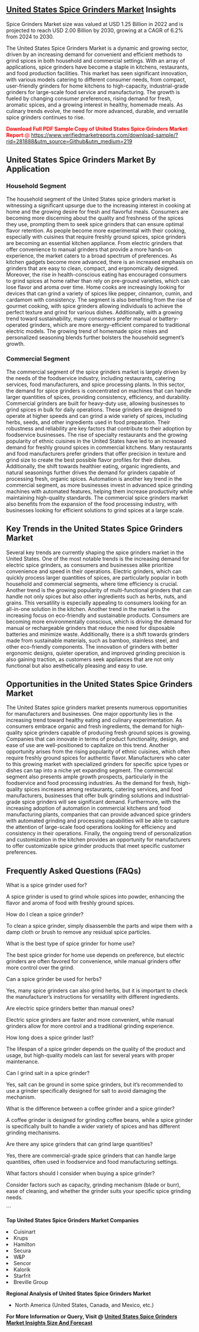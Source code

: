 <h2><a href="https://www.verifiedmarketreports.com/download-sample/?rid=281888&amp;utm_source=Github&amp;utm_medium=219" target="_blank">United States Spice Grinders Market</a> Insights</h2><p>Spice Grinders Market size was valued at USD 1.25 Billion in 2022 and is projected to reach USD 2.00 Billion by 2030, growing at a CAGR of 6.2% from 2024 to 2030.</p><p> <p>The United States Spice Grinders Market is a dynamic and growing sector, driven by an increasing demand for convenient and efficient methods to grind spices in both household and commercial settings. With an array of applications, spice grinders have become a staple in kitchens, restaurants, and food production facilities. This market has seen significant innovation, with various models catering to different consumer needs, from compact, user-friendly grinders for home kitchens to high-capacity, industrial-grade grinders for large-scale food service and manufacturing. The growth is fueled by changing consumer preferences, rising demand for fresh, aromatic spices, and a growing interest in healthy, homemade meals. As culinary trends evolve, the need for more advanced, durable, and versatile spice grinders continues to rise. <p><span class=""><span style="color: #ff0000;"><strong>Download Full PDF Sample Copy of United States Spice Grinders Market Report</strong> @ </span><a href="https://www.verifiedmarketreports.com/download-sample/?rid=281888&amp;utm_source=Github&amp;utm_medium=219" target="_blank">https://www.verifiedmarketreports.com/download-sample/?rid=281888&amp;utm_source=Github&amp;utm_medium=219</a></span></p></p> <h2>United States Spice Grinders Market By Application</h2> <h3>Household Segment</h3> <p>The household segment of the United States spice grinders market is witnessing a significant upsurge due to the increasing interest in cooking at home and the growing desire for fresh and flavorful meals. Consumers are becoming more discerning about the quality and freshness of the spices they use, prompting them to seek spice grinders that can ensure optimal flavor retention. As people become more experimental with their cooking, especially with cuisines that require freshly ground spices, spice grinders are becoming an essential kitchen appliance. From electric grinders that offer convenience to manual grinders that provide a more hands-on experience, the market caters to a broad spectrum of preferences. As kitchen gadgets become more advanced, there is an increased emphasis on grinders that are easy to clean, compact, and ergonomically designed. Moreover, the rise in health-conscious eating has encouraged consumers to grind spices at home rather than rely on pre-ground varieties, which can lose flavor and aroma over time. Home cooks are increasingly looking for devices that can grind a variety of spices like pepper, cinnamon, cumin, and cardamom with consistency. The segment is also benefiting from the rise of gourmet cooking, with spice grinders allowing individuals to achieve the perfect texture and grind for various dishes. Additionally, with a growing trend toward sustainability, many consumers prefer manual or battery-operated grinders, which are more energy-efficient compared to traditional electric models. The growing trend of homemade spice mixes and personalized seasoning blends further bolsters the household segment’s growth. <h3>Commercial Segment</h3> <p>The commercial segment of the spice grinders market is largely driven by the needs of the foodservice industry, including restaurants, catering services, food manufacturers, and spice processing plants. In this sector, the demand for spice grinders is concentrated on machines that can handle larger quantities of spices, providing consistency, efficiency, and durability. Commercial grinders are built for heavy-duty use, allowing businesses to grind spices in bulk for daily operations. These grinders are designed to operate at higher speeds and can grind a wide variety of spices, including herbs, seeds, and other ingredients used in food preparation. Their robustness and reliability are key factors that contribute to their adoption by foodservice businesses. The rise of specialty restaurants and the growing popularity of ethnic cuisines in the United States have led to an increased demand for freshly ground spices in commercial kitchens. Many restaurants and food manufacturers prefer grinders that offer precision in texture and grind size to create the best possible flavor profiles for their dishes. Additionally, the shift towards healthier eating, organic ingredients, and natural seasonings further drives the demand for grinders capable of processing fresh, organic spices. Automation is another key trend in the commercial segment, as more businesses invest in advanced spice grinding machines with automated features, helping them increase productivity while maintaining high-quality standards. The commercial spice grinders market also benefits from the expansion of the food processing industry, with businesses looking for efficient solutions to grind spices at a large scale. <h2>Key Trends in the United States Spice Grinders Market</h2> <p>Several key trends are currently shaping the spice grinders market in the United States. One of the most notable trends is the increasing demand for electric spice grinders, as consumers and businesses alike prioritize convenience and speed in their operations. Electric grinders, which can quickly process larger quantities of spices, are particularly popular in both household and commercial segments, where time efficiency is crucial. Another trend is the growing popularity of multi-functional grinders that can handle not only spices but also other ingredients such as herbs, nuts, and grains. This versatility is especially appealing to consumers looking for an all-in-one solution in the kitchen. Another trend in the market is the increasing focus on eco-friendly and sustainable products. Consumers are becoming more environmentally conscious, which is driving the demand for manual or rechargeable grinders that reduce the need for disposable batteries and minimize waste. Additionally, there is a shift towards grinders made from sustainable materials, such as bamboo, stainless steel, and other eco-friendly components. The innovation of grinders with better ergonomic designs, quieter operation, and improved grinding precision is also gaining traction, as customers seek appliances that are not only functional but also aesthetically pleasing and easy to use. <h2>Opportunities in the United States Spice Grinders Market</h2> <p>The United States spice grinders market presents numerous opportunities for manufacturers and businesses. One major opportunity lies in the increasing trend toward healthy eating and culinary experimentation. As consumers embrace organic and fresh ingredients, the demand for high-quality spice grinders capable of producing fresh ground spices is growing. Companies that can innovate in terms of product functionality, design, and ease of use are well-positioned to capitalize on this trend. Another opportunity arises from the rising popularity of ethnic cuisines, which often require freshly ground spices for authentic flavor. Manufacturers who cater to this growing market with specialized grinders for specific spice types or dishes can tap into a niche yet expanding segment. The commercial segment also presents ample growth prospects, particularly in the foodservice and food processing industries. As the demand for fresh, high-quality spices increases among restaurants, catering services, and food manufacturers, businesses that offer bulk grinding solutions and industrial-grade spice grinders will see significant demand. Furthermore, with the increasing adoption of automation in commercial kitchens and food manufacturing plants, companies that can provide advanced spice grinders with automated grinding and processing capabilities will be able to capture the attention of large-scale food operations looking for efficiency and consistency in their operations. Finally, the ongoing trend of personalization and customization in the kitchen provides an opportunity for manufacturers to offer customizable spice grinder products that meet specific customer preferences. <h2>Frequently Asked Questions (FAQs)</h2> <p>What is a spice grinder used for?</p> <p>A spice grinder is used to grind whole spices into powder, enhancing the flavor and aroma of food with freshly ground spices.</p> <p>How do I clean a spice grinder?</p> <p>To clean a spice grinder, simply disassemble the parts and wipe them with a damp cloth or brush to remove any residual spice particles.</p> <p>What is the best type of spice grinder for home use?</p> <p>The best spice grinder for home use depends on preference, but electric grinders are often favored for convenience, while manual grinders offer more control over the grind.</p> <p>Can a spice grinder be used for herbs?</p> <p>Yes, many spice grinders can also grind herbs, but it is important to check the manufacturer’s instructions for versatility with different ingredients.</p> <p>Are electric spice grinders better than manual ones?</p> <p>Electric spice grinders are faster and more convenient, while manual grinders allow for more control and a traditional grinding experience.</p> <p>How long does a spice grinder last?</p> <p>The lifespan of a spice grinder depends on the quality of the product and usage, but high-quality models can last for several years with proper maintenance.</p> <p>Can I grind salt in a spice grinder?</p> <p>Yes, salt can be ground in some spice grinders, but it’s recommended to use a grinder specifically designed for salt to avoid damaging the mechanism.</p> <p>What is the difference between a coffee grinder and a spice grinder?</p> <p>A coffee grinder is designed for grinding coffee beans, while a spice grinder is specifically built to handle a wider variety of spices and has different grinding mechanisms.</p> <p>Are there any spice grinders that can grind large quantities?</p> <p>Yes, there are commercial-grade spice grinders that can handle large quantities, often used in foodservice and food manufacturing settings.</p> <p>What factors should I consider when buying a spice grinder?</p> <p>Consider factors such as capacity, grinding mechanism (blade or burr), ease of cleaning, and whether the grinder suits your specific spice grinding needs.</p> ```</p><p><strong>Top United States Spice Grinders Market Companies</strong></p><div data-test-id=""><p><li>Cuisinart</li><li> Krups</li><li> Hamilton</li><li> Secura</li><li> W&P</li><li> Sencor</li><li> Kalorik</li><li> Starfrit</li><li> Breville Group</li></p><div><strong>Regional Analysis of&nbsp;United States Spice Grinders Market</strong></div><ul><li dir="ltr"><p dir="ltr">North America&nbsp;(United States, Canada, and Mexico, etc.)</p></li></ul><p><strong>For More Information or Query, Visit @&nbsp;</strong><strong><a href="https://www.verifiedmarketreports.com/product/spice-grinders-market/?utm_source=Github&amp;utm_medium=219" target="_blank">United States Spice Grinders Market Insights Size And Forecast</a></strong></p></div>
